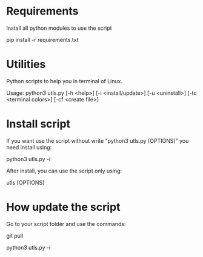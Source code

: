 # Requirements
Install all python modules to use the script

pip install -r requirements.txt

# Utilities
Python scripts to help you in terminal of Linux.

Usage: python3 utls.py [-h \<help\>] [-i \<install/update\>] [-u \<uninstall\>] [-tc \<terminal colors\>] [-cf \<create file\>]

# Install script
If you want use the script without write "python3 utls.py [OPTIONS]" you need install using: 

python3 utls.py -i

After install, you can use the script only using:

utls [OPTIONS]

# How update the script
Go to your script folder and use the commands:

git pull

python3 utls.py -i

